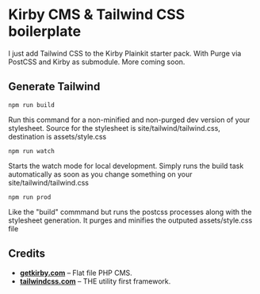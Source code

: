 # Kirby CMS & Tailwind CSS boilerplate
I just add Tailwind CSS to the Kirby Plainkit starter pack. With Purge via PostCSS and Kirby as submodule. 
More coming soon.

## Generate Tailwind
    npm run build
Run this command for a non-minified and non-purged dev version of your stylesheet. Source for the stylesheet is site/tailwind/tailwind.css, destination is assets/style.css

    npm run watch
Starts the watch mode for local development. Simply runs the build task automatically as soon as you change something on your site/tailwind/tailwind.css

    npm run prod
Like the "build" commmand but runs the postcss processes along with the stylesheet generation. It purges and minifies the outputed assets/style.css file

## Credits
- **[getkirby.com](https://getkirby.com)** – Flat file PHP CMS.
- **[tailwindcss.com](https://tailwindcss.com/)** – THE utility first framework.
